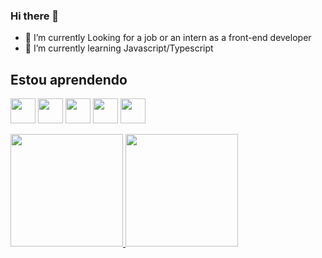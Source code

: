 ### Hi there 👋

- 🔭 I’m currently Looking for a job or an intern as a front-end developer
- 🌱 I’m currently learning Javascript/Typescript


## Estou aprendendo


<img src="https://cdn.jsdelivr.net/gh/devicons/devicon/icons/javascript/javascript-original.svg" width="40" height="40" /> <img src="https://cdn.jsdelivr.net/gh/devicons/devicon/icons/typescript/typescript-original.svg" width="40" height="40" /> 
<img src="https://cdn.jsdelivr.net/gh/devicons/devicon/icons/css3/css3-original.svg" width="40" height="40" /> <img src="https://cdn.jsdelivr.net/gh/devicons/devicon/icons/html5/html5-original.svg" width="40" height="40" />
<img src="https://cdn.jsdelivr.net/gh/devicons/devicon/icons/android/android-original.svg" width="40" height="40" /> 
          

<div>
<a href="https://github.com/camillovl">
<img height="180em" src="https://github-readme-stats.vercel.app/api/top-langs/?username=camillovl&layout=compact&langs_count=7&theme=dracula"/>
<img height="180em" src="https://github-readme-stats.vercel.app/api?username=camillovl&show_icons=true&theme=dracula&include_all_commits=true&count_private=true"/>
</div>
          
 

